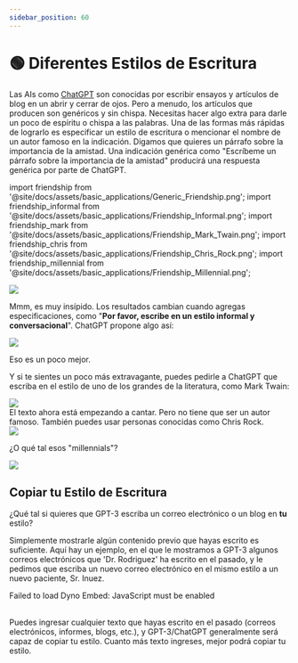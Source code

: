 ```yaml
---
sidebar_position: 60
---
```


# 🟢 Diferentes Estilos de Escritura

Las AIs como [ChatGPT](https://chat.openai.com/chat) son conocidas por escribir ensayos y artículos de blog en un abrir y cerrar de ojos. Pero a menudo, los artículos que producen son genéricos y sin chispa. Necesitas hacer algo extra para darle un poco de espíritu o chispa a las palabras.
Una de las formas más rápidas de lograrlo es especificar un estilo de escritura o mencionar el nombre de un autor famoso en la indicación.
Digamos que quieres un párrafo sobre la importancia de la amistad.
Una indicación genérica como "Escríbeme un párrafo sobre la importancia de la amistad" producirá una respuesta genérica por parte de ChatGPT.

import friendship from '@site/docs/assets/basic_applications/Generic_Friendship.png';
import friendship_informal from '@site/docs/assets/basic_applications/Friendship_Informal.png';
import friendship_mark from '@site/docs/assets/basic_applications/Friendship_Mark_Twain.png';
import friendship_chris from '@site/docs/assets/basic_applications/Friendship_Chris_Rock.png';
import friendship_millennial from '@site/docs/assets/basic_applications/Friendship_Millennial.png';

<div style={{textAlign: 'center'}}>
  <img src={friendship} style={{width: "750px"}} />
</div>

Mmm, es muy insípido.
Los resultados cambian cuando agregas especificaciones, como "**Por favor, escribe en un estilo informal y conversacional**". ChatGPT propone algo así:

<div style={{textAlign: 'center'}}>
  <img src={friendship_informal} style={{width: "750px"}} />
</div>

Eso es un poco mejor.

Y si te sientes un poco más extravagante, puedes pedirle a ChatGPT que escriba en el estilo de uno de los grandes de la literatura, como Mark Twain:

<div style={{textAlign: 'center'}}>
  <img src={friendship_mark} style={{width: "750px"}} />
</div>
El texto ahora está empezando a cantar.
Pero no tiene que ser un autor famoso. También puedes usar personas conocidas como Chris Rock.

<div style={{textAlign: 'center'}}>
  <img src={friendship_chris} style={{width: "750px"}} />
</div>

¿O qué tal esos "millennials"?

<div style={{textAlign: 'center'}}>
  <img src={friendship_millennial} style={{width: "750px"}} />
</div>

## Copiar tu Estilo de Escritura

¿Qué tal si quieres que GPT-3 escriba un correo electrónico o un blog en **tu** estilo?

Simplemente mostrarle algún contenido previo que hayas escrito es suficiente. Aquí hay un ejemplo, en el que le mostramos a GPT-3 algunos correos electrónicos que 'Dr. Rodriguez' ha escrito en el pasado, y le pedimos que escriba un nuevo correo electrónico en el mismo estilo a un nuevo paciente, Sr. Inuez.

<div trydyno-embed="" openai-model="text-davinci-003" initial-prompt="Correo electrónico #1: Asunto - Confirmación de cita\n\nEstimado John,\n\nQuería confirmar tu cita conmigo, el Dr. Smith, el 1 de mayo de 2023 a las 2:30 pm en la clínica HealthFirst. Espero con interés reunirme contigo y discutir tus preocupaciones de salud.\n\nPor favor, llega 15 minutos antes para completar cualquier documentación necesaria y trae una lista de cualquier medicamento que estés tomando actualmente. Si necesitas reprogramar o cancelar tu cita, por favor avísanos con al menos 24 horas de anticipación.\n\nSi tiene alguna pregunta o inquietud antes de su cita, no dude en comunicarse con nosotros.\n\nAtentamente,\nDr. Rodríguez\n\nCorreo electrónico #2: Asunto - Resultados de prueba\n\nEstimada Jane,\n\nLe escribo para informarle que sus recientes resultados de pruebas de sangre han llegado. Sus niveles de colesterol están dentro del rango normal, pero sus niveles de vitamina D son bajos. Le recomendaría que comience a tomar suplementos de vitamina D para mejorar sus niveles.\n\nEn base a estos resultados, también recomendaría que programe una cita de seguimiento en 3 meses para volver a evaluar sus niveles de vitamina D. Si tiene alguna pregunta o inquietud, no dude en ponerse en contacto con nosotros.\n\nGracias,\nDr. Rodriguez\n\nCorreo electrónico #3: Asunto - Cita de seguimiento\n\nEstimado Mark,\n\nQuería hacerle seguimiento después de nuestra última cita y saber cómo se siente. Si aún tiene dolor de espalda o tiene alguna nueva inquietud, por favor hágamelo saber para que podamos discutirlas durante su próxima cita.\n\nSu próxima cita está programada para el 15 de junio de 2023 a las 10:00 am en la Clínica de Salud de la Ciudad. Por favor, háganos saber si necesita reprogramar o cancelar.\n\nCuídate,\nDr. Rodriguez\n\nEscribe un correo electrónico al Sr. Inuez en el estilo de los correos electrónicos anteriores preguntando si el 5 de octubre de 2023 funciona para una cita de revisión médica." initial-response="Asunto - Cita de revisión\n\nEstimado Sr. Inuez,\n\nEspero que este mensaje le encuentre bien. Le escribo para preguntarle si el 5 de octubre de 2023 le funciona para una cita de revisión conmigo, el Dr. Rodriguez.\n\nDurante la cita, discutiremos sus preocupaciones de salud y cualquier cambio en su historial médico. Por favor, llegue 15 minutos antes para completar cualquier documentación necesaria y traiga una lista de los medicamentos que está tomando actualmente.\n\nSi el 5 de octubre no funciona para usted, por favor hágamelo saber y podemos encontrar una fecha diferente que funcione mejor para usted.\n\nGracias,\nDr. Rodriguez" max-tokens="256" box-rows="18" model-temp="0" top-p="0">
    <noscript>Failed to load Dyno Embed: JavaScript must be enabled</noscript>
</div>

<br/>Puedes ingresar cualquier texto que hayas escrito en el pasado (correos electrónicos, informes, blogs, etc.), y GPT-3/ChatGPT generalmente será capaz de copiar tu estilo. Cuanto más texto ingreses, mejor podrá copiar tu estilo.
